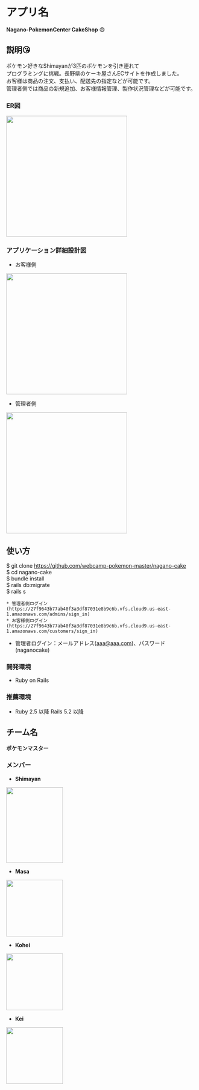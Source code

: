 # アプリ名
**Nagano-PokemonCenter CakeShop** :smile:

## 説明:kissing_heart:
ポケモン好きなShimayanが3匹のポケモンを引き連れて</br>プログラミングに挑戦。長野県のケーキ屋さんECサイトを作成しました。</br>お客様は商品の注文、支払い、配送先の指定などが可能です。</br>管理者側では商品の新規追加、お客様情報管理、製作状況管理などが可能です。

### ER図
<img src="https://user-images.githubusercontent.com/79110505/116027710-8e6de400-a690-11eb-8dc1-7d6aeee5a30c.png" width="320">

### アプリケーション詳細設計図
* お客様側

<img src="https://user-images.githubusercontent.com/79110505/116029052-6cc22c00-a693-11eb-8da6-b30debbcdef2.PNG" width="320">

* 管理者側

<img src="https://user-images.githubusercontent.com/79110505/116039303-89fff600-a6a5-11eb-99f2-70054b16dfdd.PNG" width="320">

## 使い方

 $ git clone https://github.com/webcamp-pokemon-master/nagano-cake</br>$ cd nagano-cake</br>$ bundle install</br>$ rails db:migrate</br>$ rails s

	* 管理者側ログイン(https://27f9643b77ab40f3a3df87031e8b9c6b.vfs.cloud9.us-east-1.amazonaws.com/admins/sign_in)
	* お客様側ログイン(https://27f9643b77ab40f3a3df87031e8b9c6b.vfs.cloud9.us-east-1.amazonaws.com/customers/sign_in)
* 管理者ログイン：メールアドレス(aaa@aaa.com)、パスワード(naganocake)

 ### 開発環境
   * Ruby on Rails

 ### 推薦環境
   * Ruby 2.5 以降 Rails 5.2 以降


  ## チーム名
  **ポケモンマスター**

  ### メンバー
  * **Shimayan**

<img src="https://user-images.githubusercontent.com/79110505/116030829-6afa6780-a697-11eb-8511-69e087ec38aa.png" height="200" width="150">

  * **Masa**

<img src="https://user-images.githubusercontent.com/79110505/116030874-85344580-a697-11eb-9aa0-b4ff0b7a5a59.jpg" height="150" width="150">


  * **Kohei**

<img src="https://user-images.githubusercontent.com/79110505/116030978-c0367900-a697-11eb-86fd-504898d147d5.png" height="150" width="150">


  * **Kei**

<img src="https://user-images.githubusercontent.com/79110505/116030848-76e62980-a697-11eb-88cc-52a569848742.jpg" height="150" width="150">